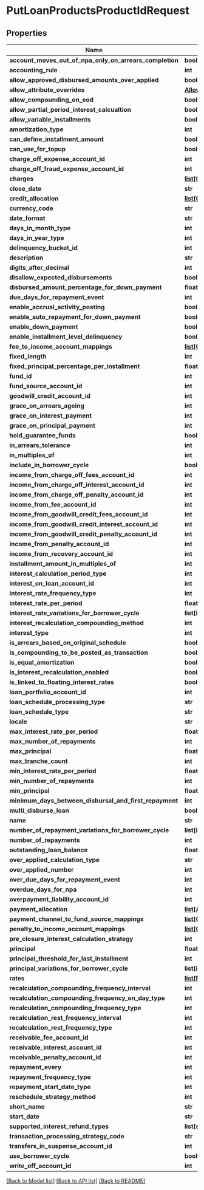 # PutLoanProductsProductIdRequest

## Properties
Name | Type | Description | Notes
------------ | ------------- | ------------- | -------------
**account_moves_out_of_npa_only_on_arrears_completion** | **bool** |  | [optional] 
**accounting_rule** | **int** |  | [optional] 
**allow_approved_disbursed_amounts_over_applied** | **bool** |  | [optional] 
**allow_attribute_overrides** | [**AllowAttributeOverrides**](AllowAttributeOverrides.md) |  | [optional] 
**allow_compounding_on_eod** | **bool** |  | [optional] 
**allow_partial_period_interest_calcualtion** | **bool** |  | [optional] 
**allow_variable_installments** | **bool** |  | [optional] 
**amortization_type** | **int** |  | [optional] 
**can_define_installment_amount** | **bool** |  | [optional] 
**can_use_for_topup** | **bool** |  | [optional] 
**charge_off_expense_account_id** | **int** |  | [optional] 
**charge_off_fraud_expense_account_id** | **int** |  | [optional] 
**charges** | [**list[ChargeData]**](ChargeData.md) |  | [optional] 
**close_date** | **str** |  | [optional] 
**credit_allocation** | [**list[CreditAllocationData]**](CreditAllocationData.md) |  | [optional] 
**currency_code** | **str** |  | [optional] 
**date_format** | **str** |  | [optional] 
**days_in_month_type** | **int** |  | [optional] 
**days_in_year_type** | **int** |  | [optional] 
**delinquency_bucket_id** | **int** |  | [optional] 
**description** | **str** |  | [optional] 
**digits_after_decimal** | **int** |  | [optional] 
**disallow_expected_disbursements** | **bool** |  | [optional] 
**disbursed_amount_percentage_for_down_payment** | **float** |  | [optional] 
**due_days_for_repayment_event** | **int** |  | [optional] 
**enable_accrual_activity_posting** | **bool** |  | [optional] 
**enable_auto_repayment_for_down_payment** | **bool** |  | [optional] 
**enable_down_payment** | **bool** |  | [optional] 
**enable_installment_level_delinquency** | **bool** |  | [optional] 
**fee_to_income_account_mappings** | [**list[GetLoanFeeToIncomeAccountMappings]**](GetLoanFeeToIncomeAccountMappings.md) |  | [optional] 
**fixed_length** | **int** |  | [optional] 
**fixed_principal_percentage_per_installment** | **float** |  | [optional] 
**fund_id** | **int** |  | [optional] 
**fund_source_account_id** | **int** |  | [optional] 
**goodwill_credit_account_id** | **int** |  | [optional] 
**grace_on_arrears_ageing** | **int** |  | [optional] 
**grace_on_interest_payment** | **int** |  | [optional] 
**grace_on_principal_payment** | **int** |  | [optional] 
**hold_guarantee_funds** | **bool** |  | [optional] 
**in_arrears_tolerance** | **int** |  | [optional] 
**in_multiples_of** | **int** |  | [optional] 
**include_in_borrower_cycle** | **bool** |  | [optional] 
**income_from_charge_off_fees_account_id** | **int** |  | [optional] 
**income_from_charge_off_interest_account_id** | **int** |  | [optional] 
**income_from_charge_off_penalty_account_id** | **int** |  | [optional] 
**income_from_fee_account_id** | **int** |  | [optional] 
**income_from_goodwill_credit_fees_account_id** | **int** |  | [optional] 
**income_from_goodwill_credit_interest_account_id** | **int** |  | [optional] 
**income_from_goodwill_credit_penalty_account_id** | **int** |  | [optional] 
**income_from_penalty_account_id** | **int** |  | [optional] 
**income_from_recovery_account_id** | **int** |  | [optional] 
**installment_amount_in_multiples_of** | **int** |  | [optional] 
**interest_calculation_period_type** | **int** |  | [optional] 
**interest_on_loan_account_id** | **int** |  | [optional] 
**interest_rate_frequency_type** | **int** |  | [optional] 
**interest_rate_per_period** | **float** |  | [optional] 
**interest_rate_variations_for_borrower_cycle** | **list[int]** |  | [optional] 
**interest_recalculation_compounding_method** | **int** |  | [optional] 
**interest_type** | **int** |  | [optional] 
**is_arrears_based_on_original_schedule** | **bool** |  | [optional] 
**is_compounding_to_be_posted_as_transaction** | **bool** |  | [optional] 
**is_equal_amortization** | **bool** |  | [optional] 
**is_interest_recalculation_enabled** | **bool** |  | [optional] 
**is_linked_to_floating_interest_rates** | **bool** |  | [optional] 
**loan_portfolio_account_id** | **int** |  | [optional] 
**loan_schedule_processing_type** | **str** |  | [optional] 
**loan_schedule_type** | **str** |  | [optional] 
**locale** | **str** |  | [optional] 
**max_interest_rate_per_period** | **float** |  | [optional] 
**max_number_of_repayments** | **int** |  | [optional] 
**max_principal** | **float** |  | [optional] 
**max_tranche_count** | **int** |  | [optional] 
**min_interest_rate_per_period** | **float** |  | [optional] 
**min_number_of_repayments** | **int** |  | [optional] 
**min_principal** | **float** |  | [optional] 
**minimum_days_between_disbursal_and_first_repayment** | **int** |  | [optional] 
**multi_disburse_loan** | **bool** |  | [optional] 
**name** | **str** |  | [optional] 
**number_of_repayment_variations_for_borrower_cycle** | **list[int]** |  | [optional] 
**number_of_repayments** | **int** |  | [optional] 
**outstanding_loan_balance** | **float** |  | [optional] 
**over_applied_calculation_type** | **str** |  | [optional] 
**over_applied_number** | **int** |  | [optional] 
**over_due_days_for_repayment_event** | **int** |  | [optional] 
**overdue_days_for_npa** | **int** |  | [optional] 
**overpayment_liability_account_id** | **int** |  | [optional] 
**payment_allocation** | [**list[AdvancedPaymentData]**](AdvancedPaymentData.md) |  | [optional] 
**payment_channel_to_fund_source_mappings** | [**list[GetLoanPaymentChannelToFundSourceMappings]**](GetLoanPaymentChannelToFundSourceMappings.md) |  | [optional] 
**penalty_to_income_account_mappings** | [**list[ChargeToGLAccountMapper]**](ChargeToGLAccountMapper.md) |  | [optional] 
**pre_closure_interest_calculation_strategy** | **int** |  | [optional] 
**principal** | **float** |  | [optional] 
**principal_threshold_for_last_installment** | **int** |  | [optional] 
**principal_variations_for_borrower_cycle** | **list[int]** |  | [optional] 
**rates** | [**list[RateData]**](RateData.md) |  | [optional] 
**recalculation_compounding_frequency_interval** | **int** |  | [optional] 
**recalculation_compounding_frequency_on_day_type** | **int** |  | [optional] 
**recalculation_compounding_frequency_type** | **int** |  | [optional] 
**recalculation_rest_frequency_interval** | **int** |  | [optional] 
**recalculation_rest_frequency_type** | **int** |  | [optional] 
**receivable_fee_account_id** | **int** |  | [optional] 
**receivable_interest_account_id** | **int** |  | [optional] 
**receivable_penalty_account_id** | **int** |  | [optional] 
**repayment_every** | **int** |  | [optional] 
**repayment_frequency_type** | **int** |  | [optional] 
**repayment_start_date_type** | **int** |  | [optional] 
**reschedule_strategy_method** | **int** |  | [optional] 
**short_name** | **str** |  | [optional] 
**start_date** | **str** |  | [optional] 
**supported_interest_refund_types** | **list[str]** |  | [optional] 
**transaction_processing_strategy_code** | **str** |  | [optional] 
**transfers_in_suspense_account_id** | **int** |  | [optional] 
**use_borrower_cycle** | **bool** |  | [optional] 
**write_off_account_id** | **int** |  | [optional] 

[[Back to Model list]](../README.md#documentation-for-models) [[Back to API list]](../README.md#documentation-for-api-endpoints) [[Back to README]](../README.md)

